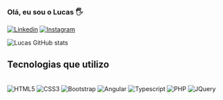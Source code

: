 
### Olá, eu sou o Lucas 🖐️

[![Linkedin](https://img.shields.io/badge/LinkedIn-0077B5?style=for-the-badge&logo=linkedin&logoColor=white)](https://www.linkedin.com/in/lucas-presley-alves-da-silva/)
[![Instagram](https://img.shields.io/badge/Instagram-E4405F?style=for-the-badge&logo=instagram&logoColor=white)](https://www.instagram.com/lucas_presley_/)

![Lucas GitHub stats](https://github-readme-stats.vercel.app/api?username=lucaspresleybnu&show_icons=true&theme=tokyonight)

## Tecnologias que utilizo

<div style="display: inline_block">
    <br>
    <img align="center" alt="HTML5" src="https://img.shields.io/badge/HTML5-E34F26?style=for-the-badge&logo=html5&logoColor=white">
    <img align="center" alt="CSS3" src="https://img.shields.io/badge/CSS3-1572B6?style=for-the-badge&logo=css3&logoColor=white">
    <img align="center" alt="Bootstrap" src="https://img.shields.io/badge/Bootstrap-563D7C?style=for-the-badge&logo=bootstrap&logoColor=white">
    <img align="center" alt="Angular" src="https://img.shields.io/badge/Angular-DD0031?style=for-the-badge&logo=angular&logoColor=white">
    <img align="center" alt="Typescript" src="https://img.shields.io/badge/TypeScript-007ACC?style=for-the-badge&logo=typescript&logoColor=white">
    <img align="center" alt="PHP" src="https://img.shields.io/badge/PHP-777BB4?style=for-the-badge&logo=php&logoColor=white">
    <img align="center" alt="JQuery" src="https://img.shields.io/badge/jQuery-0769AD?style=for-the-badge&logo=jquery&logoColor=white">
</div>
